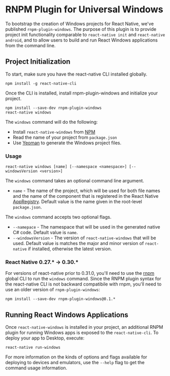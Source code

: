 # RNPM Plugin for Universal Windows

To bootstrap the creation of Windows projects for React Native, we've published `rnpm-plugin-windows`. The purpose of this plugin is to provide project init functionality comparable to `react-native init` and `react-native android`, and to allow users to build and run React Windows applications from the command line.

## Project Initialization

To start, make sure you have the react-native CLI installed globally.

```
npm install -g react-native-cli
```

Once the CLI is installed, install rnpm-plugin-windows and initialize your project.

```
npm install --save-dev rnpm-plugin-windows
react-native windows
```

The `windows` command will do the following:
- Install `react-native-windows` from [NPM](https://www.npmjs.com/package/react-native-windows)
- Read the name of your project from `package.json`  
- Use [Yeoman](http://yeoman.io/) to generate the Windows project files.

### Usage

```
react-native windows [name] [--namespace <namespace>] [--windowsVersion <version>]
```

The `windows` command takes an optional command line argument.
- `name` - The name of the project, which will be used for both file names and the name of the component that is registered in the React Native [AppRegistry](https://facebook.github.io/react-native/docs/appregistry.html). Default value is the name given in the root-level `package.json`.

The `windows` command accepts two optional flags.
- `--namepace` - The namespace that will be used in the generated native C# code. Default value is `name`.
- `--windowsVersion` - The version of `react-native-windows` that will be used. Default value is matches the major and minor version of `react-native` if installed, otherwise the latest version.

### React Native 0.27.* -> 0.30.*

For versions of react-native prior to 0.31.0, you'll need to use the [rnpm](http://github.com/rnpm/rnpm) global CLI to run the `windows` command. Since the RNPM plugin syntax for the react-native CLI is not backward compatibile with rnpm, you'll need to use an older version of `rnpm-plugin-windows`:

```
npm install --save-dev rnpm-plugin-windows@0.1.*
```

## Running React Windows Applications

Once `react-native-windows` is installed in your project, an additional RNPM plugin for running Windows apps is exposed to the `react-native-cli`.  To deploy your app to Desktop, execute:
```
react-native run-windows
```
For more information on the kinds of options and flags available for deploying to devices and emulators, use the `--help` flag to get the command usage information.
